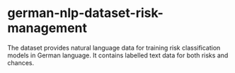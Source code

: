 # german-nlp-dataset-risk-management
The dataset provides natural language data for training risk classification models in German language. It contains labelled text data for both risks and chances.
